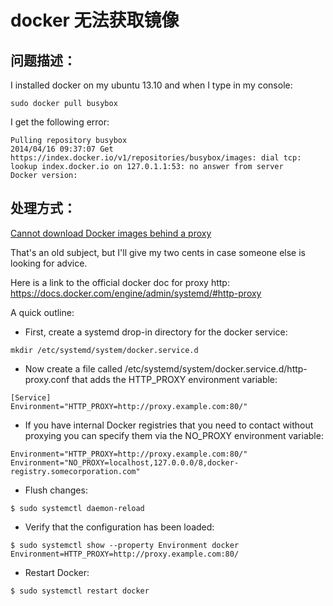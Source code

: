 # docker 无法获取镜像


## 问题描述：
I installed docker on my ubuntu 13.10 and when I type in my console:

````ssh
sudo docker pull busybox
````

I get the following error:

````ssh
Pulling repository busybox
2014/04/16 09:37:07 Get https://index.docker.io/v1/repositories/busybox/images: dial tcp: lookup index.docker.io on 127.0.1.1:53: no answer from server
Docker version:
````

## 处理方式：
[Cannot download Docker images behind a proxy](https://stackoverflow.com/questions/23111631/cannot-download-docker-images-behind-a-proxy)

That's an old subject, but I'll give my two cents in case someone else is looking for advice.

Here is a link to the official docker doc for proxy http: https://docs.docker.com/engine/admin/systemd/#http-proxy

A quick outline:

- First, create a systemd drop-in directory for the docker service:

````ssh
mkdir /etc/systemd/system/docker.service.d
````

- Now create a file called /etc/systemd/system/docker.service.d/http-proxy.conf that adds the HTTP_PROXY environment variable:

````ssh
[Service]
Environment="HTTP_PROXY=http://proxy.example.com:80/"
````

- If you have internal Docker registries that you need to contact without proxying you can specify them via the NO_PROXY environment variable:

````ssh
Environment="HTTP_PROXY=http://proxy.example.com:80/"
Environment="NO_PROXY=localhost,127.0.0.0/8,docker-registry.somecorporation.com"
````

- Flush changes:

````ssh
$ sudo systemctl daemon-reload
````
- Verify that the configuration has been loaded:

````ssh
$ sudo systemctl show --property Environment docker
Environment=HTTP_PROXY=http://proxy.example.com:80/
````

- Restart Docker:

````ssh
$ sudo systemctl restart docker
````
